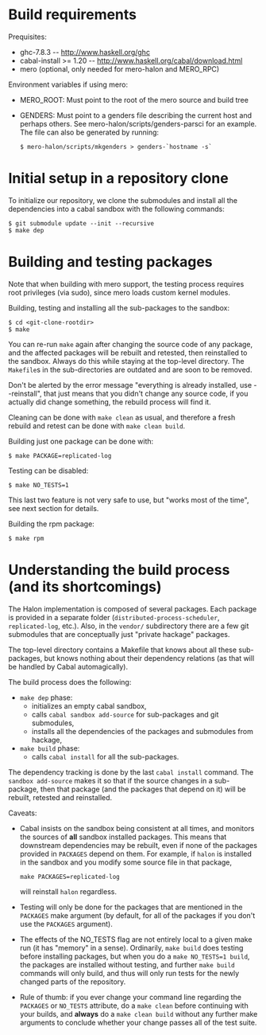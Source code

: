 # Build requirements

Prequisites:
 * ghc-7.8.3 -- http://www.haskell.org/ghc
 * cabal-install >= 1.20 -- http://www.haskell.org/cabal/download.html
 * mero (optional, only needed for mero-halon and MERO_RPC)

Environment variables if using mero:
 * MERO_ROOT: Must point to the root of the mero source and build tree
 * GENDERS: Must point to a genders file describing the current host
   and perhaps others. See mero-halon/scripts/genders-parsci for an
   example. The file can also be generated by running:

   ```
   $ mero-halon/scripts/mkgenders > genders-`hostname -s`
   ```

# Initial setup in a repository clone

To initialize our repository, we clone the submodules and install all
the dependencies into a cabal sandbox with the following commands:

```
$ git submodule update --init --recursive
$ make dep
```

# Building and testing packages

Note that when building with mero support, the testing process requires root
privileges (via sudo), since mero loads custom kernel modules.

Building, testing and installing all the sub-packages to the sandbox:
```
$ cd <git-clone-rootdir>
$ make
```

You can re-run `make` again after changing the source code of any
package, and the affected packages will be rebuilt and retested, then
reinstalled to the sandbox. Always do this while staying at the
top-level directory. The `Makefile`s in the sub-directories are
outdated and are soon to be removed.

Don't be alerted by the error message "everything is already
installed, use --reinstall", that just means that you didn't change
any source code, if you actually did change something, the rebuild
process will find it.

Cleaning can be done with `make clean` as usual, and therefore a fresh
rebuild and retest can be done with `make clean build`.

Building just one package can be done with:
```
$ make PACKAGE=replicated-log
```

Testing can be disabled:
```
$ make NO_TESTS=1
```

This last two feature is not very safe to use, but "works most of the
time", see next section for details.

Building the rpm package:
```
$ make rpm
```

# Understanding the build process (and its shortcomings)

The Halon implementation is composed of several packages. Each package
is provided in a separate folder (`distributed-process-scheduler`,
`replicated-log`, etc.). Also, in the `vendor/` subdirectory there are
a few git submodules that are conceptually just "private hackage" packages.

The top-level directory contains a Makefile that knows about all these
sub-packages, but knows nothing about their dependency relations (as
that will be handled by Cabal automagically).

The build process does the following:
  - `make dep` phase:
    - initializes an empty cabal sandbox,
    - calls `cabal sandbox add-source` for sub-packages and git submodules,
    - installs all the dependencies of the packages and submodules from hackage,
  - `make build` phase:
    - calls `cabal install` for all the sub-packages.

The dependency tracking is done by the last `cabal install`
command. The `sandbox add-source` makes it so that if the source
changes in a sub-package, then that package (and the packages that
depend on it) will be rebuilt, retested and reinstalled.

Caveats:
  - Cabal insists on the sandbox being consistent at all times, and monitors the
    sources of **all** sandbox installed packages. This means that downstream
    dependencies may be rebuilt, even if none of the packages provided
    in `PACKAGES` depend on them. For example, if `halon` is installed in the
    sandbox and you modify some source file in that package,
    ```
    make PACKAGES=replicated-log
    ```
    will reinstall `halon` regardless.

  - Testing will only be done for the packages that are mentioned in the
    `PACKAGES` make argument (by default, for all of the packages if you don't
    use the `PACKAGES` argument).

  - The effects of the NO_TESTS flag are not entirely local to a given make run
    (it has "memory" in a sense). Ordinarily, `make build` does testing before
    installing packages, but when you do a `make NO_TESTS=1 build`, the packages
    are installed without testing, and further `make build` commands will only
    build, and thus will only run tests for the newly changed parts of the
    repository.

  - Rule of thumb: if you ever change your command line regarding the
    `PACKAGES` or `NO_TESTS` attribute, do a `make clean` before
    continuing with your builds, and **always** do a `make clean
    build` without any further make arguments to conclude whether your
    change passes all of the test suite.
